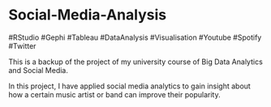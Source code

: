 # Social-Media-Analysis

#RStudio #Gephi #Tableau #DataAnalysis #Visualisation #Youtube #Spotify #Twitter

This is a backup of the project of my university course of Big Data Analytics and Social Media.

In this project, I have applied social media analytics to gain insight about how a certain music artist or band can improve their popularity.
